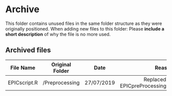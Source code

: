 # Archive
This folder contains unused files in the same folder structure as they were originally positioned. When adding new files to this folder:
Please **include a short description** of why the file is no more used.

## Archived files

|   File Name   |          Original Folder          |      Date     |                Reason                 |  
|---------------|:---------------------------------:|:-------------:|--------------------------------------:|
| EPICscript.R  |  /Preprocessing                   |   27/07/2019  | Replaced by EPICpreProcessing.sh      |
